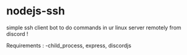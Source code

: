 # nodejs-ssh

simple ssh client bot to do commands in ur linux server remotely from discord !

Requirements : 
-child_process, express, discordjs
